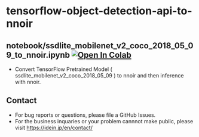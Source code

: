 # tensorflow-object-detection-api-to-nnoir

## notebook/ssdlite_mobilenet_v2_coco_2018_05_09_to_nnoir.ipynb [![Open In Colab](https://colab.research.google.com/assets/colab-badge.svg)](https://colab.research.google.com/github/Idein/tensorflow-object-detection-api-to-nnoir/blob/master/notebook/ssdlite_mobilenet_v2_coco_2018_05_09_to_nnoir.ipynb) 
- Convert TensorFlow Pretrained Model ( ssdlite_mobilenet_v2_coco_2018_05_09 ) to nnoir and then inference with nnoir.

## Contact
- For bug reports or questions, please file a GitHub Issues.
- For the business inquaries or your problem cannnot make public, please visit https://idein.jp/en/contact/
